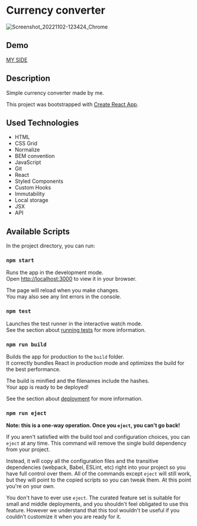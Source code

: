 # Currency converter 
![Screenshot_20221102-123424_Chrome](https://user-images.githubusercontent.com/116883479/199480233-6e160aba-f8d6-4cbf-a951-c1499f1f3584.jpg)

## Demo
[MY SIDE](https://kamila2492002.github.io/currency-converter-react/)

## Description
Simple currency converter made by me.

This project was bootstrapped with [Create React App](https://github.com/facebook/create-react-app).

## Used Technologies
- HTML
- CSS Grid
- Normalize
- BEM convention
- JavaScript
- Git 
- React
- Styled Components
- Custom Hooks
- Immutability
- Local storage
- JSX
- API


## Available Scripts

In the project directory, you can run:

### `npm start`

Runs the app in the development mode.\
Open [http://localhost:3000](http://localhost:3000) to view it in your browser.

The page will reload when you make changes.\
You may also see any lint errors in the console.

### `npm test`

Launches the test runner in the interactive watch mode.\
See the section about [running tests](https://facebook.github.io/create-react-app/docs/running-tests) for more information.

### `npm run build`

Builds the app for production to the `build` folder.\
It correctly bundles React in production mode and optimizes the build for the best performance.

The build is minified and the filenames include the hashes.\
Your app is ready to be deployed!

See the section about [deployment](https://facebook.github.io/create-react-app/docs/deployment) for more information.

### `npm run eject`

**Note: this is a one-way operation. Once you `eject`, you can't go back!**

If you aren't satisfied with the build tool and configuration choices, you can `eject` at any time. This command will remove the single build dependency from your project.

Instead, it will copy all the configuration files and the transitive dependencies (webpack, Babel, ESLint, etc) right into your project so you have full control over them. All of the commands except `eject` will still work, but they will point to the copied scripts so you can tweak them. At this point you're on your own.

You don't have to ever use `eject`. The curated feature set is suitable for small and middle deployments, and you shouldn't feel obligated to use this feature. However we understand that this tool wouldn't be useful if you couldn't customize it when you are ready for it.
